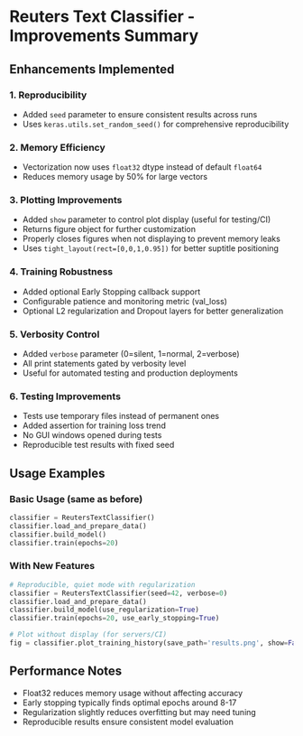 # Reuters Text Classifier - Improvements Summary

## Enhancements Implemented

### 1. **Reproducibility**
- Added `seed` parameter to ensure consistent results across runs
- Uses `keras.utils.set_random_seed()` for comprehensive reproducibility

### 2. **Memory Efficiency**
- Vectorization now uses `float32` dtype instead of default `float64`
- Reduces memory usage by 50% for large vectors

### 3. **Plotting Improvements**
- Added `show` parameter to control plot display (useful for testing/CI)
- Returns figure object for further customization
- Properly closes figures when not displaying to prevent memory leaks
- Uses `tight_layout(rect=[0,0,1,0.95])` for better suptitle positioning

### 4. **Training Robustness**
- Added optional Early Stopping callback support
- Configurable patience and monitoring metric (val_loss)
- Optional L2 regularization and Dropout layers for better generalization

### 5. **Verbosity Control**
- Added `verbose` parameter (0=silent, 1=normal, 2=verbose)
- All print statements gated by verbosity level
- Useful for automated testing and production deployments

### 6. **Testing Improvements**
- Tests use temporary files instead of permanent ones
- Added assertion for training loss trend
- No GUI windows opened during tests
- Reproducible test results with fixed seed

## Usage Examples

### Basic Usage (same as before)
```python
classifier = ReutersTextClassifier()
classifier.load_and_prepare_data()
classifier.build_model()
classifier.train(epochs=20)
```

### With New Features
```python
# Reproducible, quiet mode with regularization
classifier = ReutersTextClassifier(seed=42, verbose=0)
classifier.load_and_prepare_data()
classifier.build_model(use_regularization=True)
classifier.train(epochs=20, use_early_stopping=True)

# Plot without display (for servers/CI)
fig = classifier.plot_training_history(save_path='results.png', show=False)
```

## Performance Notes

- Float32 reduces memory usage without affecting accuracy
- Early stopping typically finds optimal epochs around 8-17
- Regularization slightly reduces overfitting but may need tuning
- Reproducible results ensure consistent model evaluation
